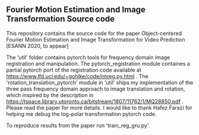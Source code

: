 Fourier Motion Estimation and Image Transformation Source code
--------------------------------------------------------------------------------------------------------------------

This repository contains the source code for the paper 
Object-centered Fourier Motion Estimation and Image Transformation for Video Prediction [ESANN 2020, to appear]

The 'util' folder contains pytorch tools for frequency domain image registration and manipulation. The
pytorch_registration module containes a partial pytorch port of the registration code available at
https://www.lfd.uci.edu/~gohlke/code/imreg.py.html . 
The 'rotation_translation_pytorch' module in 'util' ships my implementation of the three pass frequency domain
approach to image translation and rotation, which inspired by the description in 
https://tspace.library.utoronto.ca/bitstream/1807/11762/1/MQ28850.pdf . Please read the paper for more details.
I would like to thank Hafez Farazi for helping me debug the log-polar transformation pytorch code.

To reproduce results from the paper run 'train_reg_gru.py'.
